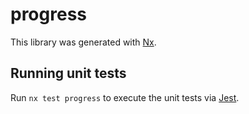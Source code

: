 # progress

This library was generated with [Nx](https://nx.dev).

## Running unit tests

Run `nx test progress` to execute the unit tests via [Jest](https://jestjs.io).
